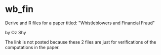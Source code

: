 # wb_fin
Derive and R files for a paper titled: "Whistleblowers and Financial Fraud"

by Oz Shy

The link is not posted because these 2 files are just for verifications of the computations in the paper. 
